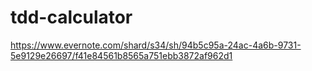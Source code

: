 # tdd-calculator

https://www.evernote.com/shard/s34/sh/94b5c95a-24ac-4a6b-9731-5e9129e26697/f41e84561b8565a751ebb3872af962d1
